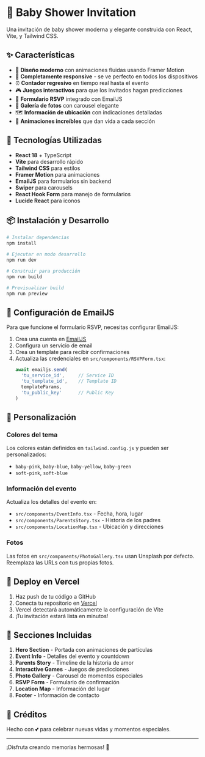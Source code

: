 # 🎉 Baby Shower Invitation

Una invitación de baby shower moderna y elegante construida con React, Vite, y Tailwind CSS.

## ✨ Características

- 🎨 **Diseño moderno** con animaciones fluidas usando Framer Motion
- 📱 **Completamente responsive** - se ve perfecto en todos los dispositivos
- ⏰ **Contador regresivo** en tiempo real hasta el evento
- 🎮 **Juegos interactivos** para que los invitados hagan predicciones
- 📧 **Formulario RSVP** integrado con EmailJS
- 📸 **Galería de fotos** con carousel elegante
- 🗺️ **Información de ubicación** con indicaciones detalladas
- 💫 **Animaciones increíbles** que dan vida a cada sección

## 🚀 Tecnologías Utilizadas

- **React 18** + TypeScript
- **Vite** para desarrollo rápido
- **Tailwind CSS** para estilos
- **Framer Motion** para animaciones
- **EmailJS** para formularios sin backend
- **Swiper** para carousels
- **React Hook Form** para manejo de formularios
- **Lucide React** para iconos

## 📦 Instalación y Desarrollo

```bash
# Instalar dependencias
npm install

# Ejecutar en modo desarrollo
npm run dev

# Construir para producción
npm run build

# Previsualizar build
npm run preview
```

## 🔧 Configuración de EmailJS

Para que funcione el formulario RSVP, necesitas configurar EmailJS:

1. Crea una cuenta en [EmailJS](https://www.emailjs.com/)
2. Configura un servicio de email
3. Crea un template para recibir confirmaciones
4. Actualiza las credenciales en `src/components/RSVPForm.tsx`:
   ```typescript
   await emailjs.send(
     'tu_service_id',     // Service ID
     'tu_template_id',    // Template ID  
     templateParams,
     'tu_public_key'      // Public Key
   )
   ```

## 🎨 Personalización

### Colores del tema
Los colores están definidos en `tailwind.config.js` y pueden ser personalizados:
- `baby-pink`, `baby-blue`, `baby-yellow`, `baby-green`
- `soft-pink`, `soft-blue`

### Información del evento
Actualiza los detalles del evento en:
- `src/components/EventInfo.tsx` - Fecha, hora, lugar
- `src/components/ParentsStory.tsx` - Historia de los padres
- `src/components/LocationMap.tsx` - Ubicación y direcciones

### Fotos
Las fotos en `src/components/PhotoGallery.tsx` usan Unsplash por defecto. 
Reemplaza las URLs con tus propias fotos.

## 🚀 Deploy en Vercel

1. Haz push de tu código a GitHub
2. Conecta tu repositorio en [Vercel](https://vercel.com)
3. Vercel detectará automáticamente la configuración de Vite
4. ¡Tu invitación estará lista en minutos!

## 📱 Secciones Incluidas

1. **Hero Section** - Portada con animaciones de partículas
2. **Event Info** - Detalles del evento y countdown
3. **Parents Story** - Timeline de la historia de amor
4. **Interactive Games** - Juegos de predicciones
5. **Photo Gallery** - Carousel de momentos especiales
6. **RSVP Form** - Formulario de confirmación
7. **Location Map** - Información del lugar
8. **Footer** - Información de contacto

## 💝 Créditos

Hecho con 💕 para celebrar nuevas vidas y momentos especiales.

---

¡Disfruta creando memorias hermosas! 🎊